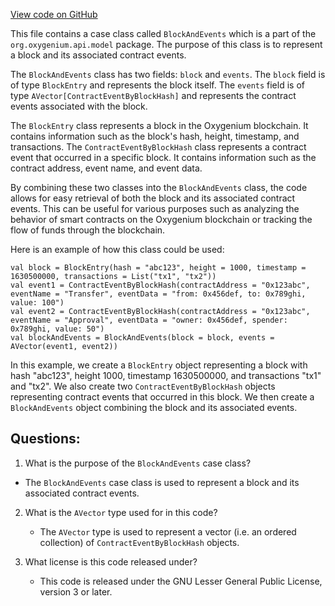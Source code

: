 [View code on GitHub](https://github.com/oxygenium/oxygenium/api/src/main/scala/org/oxygenium/api/model/BlockAndEvents.scala)

This file contains a case class called `BlockAndEvents` which is a part of the `org.oxygenium.api.model` package. The purpose of this class is to represent a block and its associated contract events. 

The `BlockAndEvents` class has two fields: `block` and `events`. The `block` field is of type `BlockEntry` and represents the block itself. The `events` field is of type `AVector[ContractEventByBlockHash]` and represents the contract events associated with the block. 

The `BlockEntry` class represents a block in the Oxygenium blockchain. It contains information such as the block's hash, height, timestamp, and transactions. The `ContractEventByBlockHash` class represents a contract event that occurred in a specific block. It contains information such as the contract address, event name, and event data. 

By combining these two classes into the `BlockAndEvents` class, the code allows for easy retrieval of both the block and its associated contract events. This can be useful for various purposes such as analyzing the behavior of smart contracts on the Oxygenium blockchain or tracking the flow of funds through the blockchain. 

Here is an example of how this class could be used:

```
val block = BlockEntry(hash = "abc123", height = 1000, timestamp = 1630500000, transactions = List("tx1", "tx2"))
val event1 = ContractEventByBlockHash(contractAddress = "0x123abc", eventName = "Transfer", eventData = "from: 0x456def, to: 0x789ghi, value: 100")
val event2 = ContractEventByBlockHash(contractAddress = "0x123abc", eventName = "Approval", eventData = "owner: 0x456def, spender: 0x789ghi, value: 50")
val blockAndEvents = BlockAndEvents(block = block, events = AVector(event1, event2))
```

In this example, we create a `BlockEntry` object representing a block with hash "abc123", height 1000, timestamp 1630500000, and transactions "tx1" and "tx2". We also create two `ContractEventByBlockHash` objects representing contract events that occurred in this block. We then create a `BlockAndEvents` object combining the block and its associated events.
## Questions: 
 1. What is the purpose of the `BlockAndEvents` case class?
   - The `BlockAndEvents` case class is used to represent a block and its associated contract events.

2. What is the `AVector` type used for in this code?
   - The `AVector` type is used to represent a vector (i.e. an ordered collection) of `ContractEventByBlockHash` objects.

3. What license is this code released under?
   - This code is released under the GNU Lesser General Public License, version 3 or later.